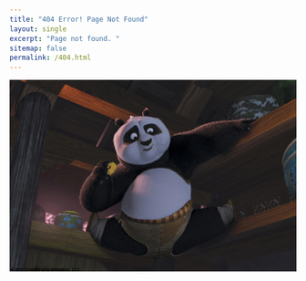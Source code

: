 ```yaml
---
title: "404 Error! Page Not Found"
layout: single
excerpt: "Page not found. "
sitemap: false
permalink: /404.html
---
```


<img src="/assets/images/panda_404.jpg" alt="Yikes! page not found.">
